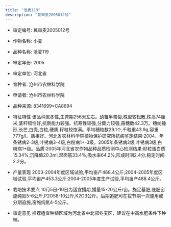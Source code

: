 ```yaml
---
title: "沧麦119"
description: "冀审麦2005012号"
---
```

* 审定编号:  冀审麦2005012号

*  作物名称:  小麦

*  品种名称:  沧麦119

*  审定年份:  2005

*  审定单位:  河北省

* 育种者:  沧州市农林科学院

*  申请者:  沧州市农林科学院

*  品种来源:  8341699×CA8694

*  特征特性
该品种属冬性,生育期256天左右。幼苗半匍匐,株型较松散,株高74厘米,茎秆韧性好,抗倒能力较强。抗寒性较强,分蘖力较强,亩穗数42.3万。穗纺锤形,长芒,白壳,白粒,硬质,籽粒较饱满。平均穗粒数29.1个,千粒重43.9g,容重777g/l。熟相好。河北省农林科学院植物保护研究所抗病鉴定结果:2004、年条锈病2-3级,叶锈病3-4级,白粉病1+-3级。2005年条锈病2级,叶锈病3级,白粉病1+级。品质:2005年河北省农作物品种品质检测中心检测结果:籽粒蛋白质15.34%,沉降值20.3ml,湿面筋33.4%,吸水率64.2%,形成时间2.4分,稳定时间2.2分。

*  产量表现
2003-2004年度区域试验,平均亩产468.4公斤;2004-2005年度区域试验,平均亩产453.3公斤;2004-2005年度生产试验,平均亩产488.4公斤。

*  栽培技术要点
10月5日-10日为适宜播期,播量15-20公斤/亩。施足基肥,底肥亩施纯氮5-6公斤,P2O58-10公斤,K2O3公斤。后期追肥可在拔节期一次施用或分期追施,亩施纯氮4-5公斤。

*  审定意见
推荐适宜种植区域为河北省中北部冬麦区，建议在中高水肥条件下种植。
